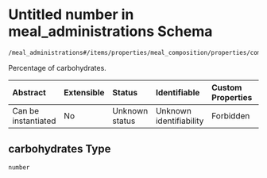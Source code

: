 # Untitled number in meal\_administrations Schema

```txt
/meal_administrations#/items/properties/meal_composition/properties/composition_solid/properties/carbohydrates
```

Percentage of carbohydrates.

| Abstract            | Extensible | Status         | Identifiable            | Custom Properties | Additional Properties | Access Restrictions | Defined In                                                                                               |
| :------------------ | :--------- | :------------- | :---------------------- | :---------------- | :-------------------- | :------------------ | :------------------------------------------------------------------------------------------------------- |
| Can be instantiated | No         | Unknown status | Unknown identifiability | Forbidden         | Allowed               | none                | [meal\_administrations.schema.json\*](../../out/meal_administrations.schema.json "open original schema") |

## carbohydrates Type

`number`
